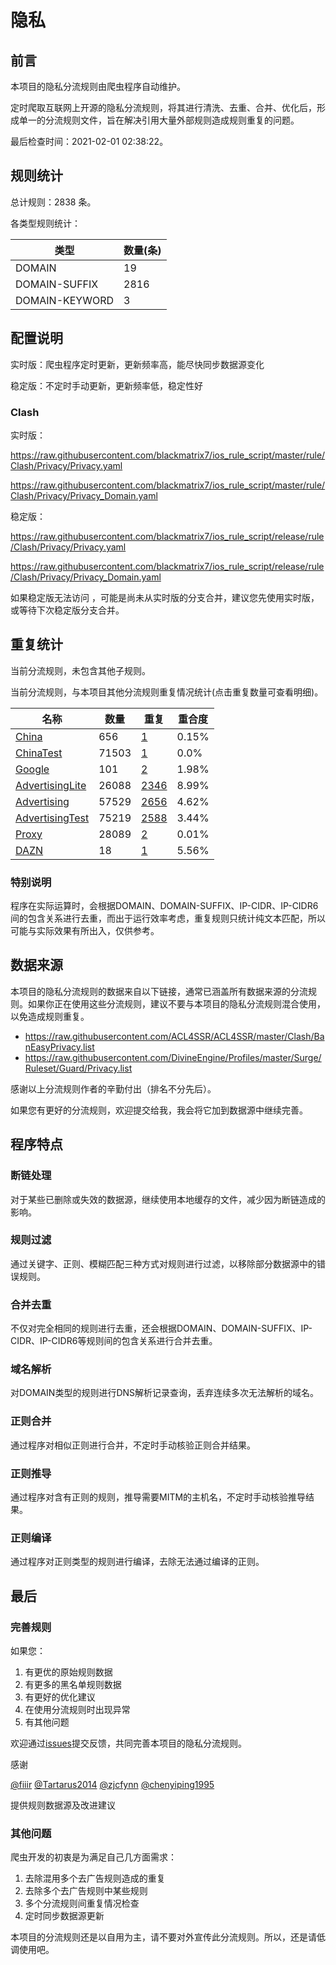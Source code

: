 # 隐私

## 前言

本项目的隐私分流规则由爬虫程序自动维护。

定时爬取互联网上开源的隐私分流规则，将其进行清洗、去重、合并、优化后，形成单一的分流规则文件，旨在解决引用大量外部规则造成规则重复的问题。



最后检查时间：2021-02-01 02:38:22。

## 规则统计

总计规则：2838 条。

各类型规则统计：

| 类型 | 数量(条) |
| ---- | ---- |
| DOMAIN | 19 |
| DOMAIN-SUFFIX | 2816 |
| DOMAIN-KEYWORD | 3 |
## 配置说明

实时版：爬虫程序定时更新，更新频率高，能尽快同步数据源变化

稳定版：不定时手动更新，更新频率低，稳定性好

### Clash 
实时版：

https://raw.githubusercontent.com/blackmatrix7/ios_rule_script/master/rule/Clash/Privacy/Privacy.yaml

https://raw.githubusercontent.com/blackmatrix7/ios_rule_script/master/rule/Clash/Privacy/Privacy_Domain.yaml

稳定版：

https://raw.githubusercontent.com/blackmatrix7/ios_rule_script/release/rule/Clash/Privacy/Privacy.yaml

https://raw.githubusercontent.com/blackmatrix7/ios_rule_script/release/rule/Clash/Privacy/Privacy_Domain.yaml

如果稳定版无法访问 ，可能是尚未从实时版的分支合并，建议您先使用实时版，或等待下次稳定版分支合并。

## 重复统计


当前分流规则，未包含其他子规则。


当前分流规则，与本项目其他分流规则重复情况统计(点击重复数量可查看明细)。



| 名称 | 数量 | 重复 | 重合度 |
| ---- | ---- | ---- | ------ |
|  [China](https://github.com/blackmatrix7/ios_rule_script/tree/master/rule/Clash/China)    | 656   | [1](https://raw.githubusercontent.com/blackmatrix7/ios_rule_script/master/rule/Clash/Privacy/Privacy_Repeat.list)   |   0.15% |
|  [ChinaTest](https://github.com/blackmatrix7/ios_rule_script/tree/master/rule/Clash/ChinaTest)    | 71503   | [1](https://raw.githubusercontent.com/blackmatrix7/ios_rule_script/master/rule/Clash/Privacy/Privacy_Repeat.list)   |   0.0% |
|  [Google](https://github.com/blackmatrix7/ios_rule_script/tree/master/rule/Clash/Google)    | 101   | [2](https://raw.githubusercontent.com/blackmatrix7/ios_rule_script/master/rule/Clash/Privacy/Privacy_Repeat.list)   |   1.98% |
|  [AdvertisingLite](https://github.com/blackmatrix7/ios_rule_script/tree/master/rule/Clash/AdvertisingLite)    | 26088   | [2346](https://raw.githubusercontent.com/blackmatrix7/ios_rule_script/master/rule/Clash/Privacy/Privacy_Repeat.list)   |   8.99% |
|  [Advertising](https://github.com/blackmatrix7/ios_rule_script/tree/master/rule/Clash/Advertising)    | 57529   | [2656](https://raw.githubusercontent.com/blackmatrix7/ios_rule_script/master/rule/Clash/Privacy/Privacy_Repeat.list)   |   4.62% |
|  [AdvertisingTest](https://github.com/blackmatrix7/ios_rule_script/tree/master/rule/Clash/AdvertisingTest)    | 75219   | [2588](https://raw.githubusercontent.com/blackmatrix7/ios_rule_script/master/rule/Clash/Privacy/Privacy_Repeat.list)   |   3.44% |
|  [Proxy](https://github.com/blackmatrix7/ios_rule_script/tree/master/rule/Clash/Proxy)    | 28089   | [2](https://raw.githubusercontent.com/blackmatrix7/ios_rule_script/master/rule/Clash/Privacy/Privacy_Repeat.list)   |   0.01% |
|  [DAZN](https://github.com/blackmatrix7/ios_rule_script/tree/master/rule/Clash/DAZN)    | 18   | [1](https://raw.githubusercontent.com/blackmatrix7/ios_rule_script/master/rule/Clash/Privacy/Privacy_Repeat.list)   |   5.56% |
### 特别说明
程序在实际运算时，会根据DOMAIN、DOMAIN-SUFFIX、IP-CIDR、IP-CIDR6间的包含关系进行去重，而出于运行效率考虑，重复规则只统计纯文本匹配，所以可能与实际效果有所出入，仅供参考。

## 数据来源

本项目的隐私分流规则的数据来自以下链接，通常已涵盖所有数据来源的分流规则。如果你正在使用这些分流规则，建议不要与本项目的隐私分流规则混合使用，以免造成规则重复。

- https://raw.githubusercontent.com/ACL4SSR/ACL4SSR/master/Clash/BanEasyPrivacy.list
- https://raw.githubusercontent.com/DivineEngine/Profiles/master/Surge/Ruleset/Guard/Privacy.list


感谢以上分流规则作者的辛勤付出（排名不分先后）。

如果您有更好的分流规则，欢迎提交给我，我会将它加到数据源中继续完善。

## 程序特点

### 断链处理

对于某些已删除或失效的数据源，继续使用本地缓存的文件，减少因为断链造成的影响。

### 规则过滤

通过关键字、正则、模糊匹配三种方式对规则进行过滤，以移除部分数据源中的错误规则。

### 合并去重

不仅对完全相同的规则进行去重，还会根据DOMAIN、DOMAIN-SUFFIX、IP-CIDR、IP-CIDR6等规则间的包含关系进行合并去重。

### 域名解析

对DOMAIN类型的规则进行DNS解析记录查询，丢弃连续多次无法解析的域名。

### 正则合并

通过程序对相似正则进行合并，不定时手动核验正则合并结果。

### 正则推导

通过程序对含有正则的规则，推导需要MITM的主机名，不定时手动核验推导结果。

### 正则编译

通过程序对正则类型的规则进行编译，去除无法通过编译的正则。

## 最后

### 完善规则

如果您：

1. 有更优的原始规则数据
2. 有更多的黑名单规则数据
3. 有更好的优化建议
4. 在使用分流规则时出现异常
5. 有其他问题

欢迎通过[issues](https://github.com/blackmatrix7/ios_rule_script/issues/new)提交反馈，共同完善本项目的隐私分流规则。

感谢

[@fiiir](https://github.com/fiiir) [@Tartarus2014](https://github.com/Tartarus2014) [@zjcfynn](https://github.com/zjcfynn) [@chenyiping1995](https://github.com/chenyiping1995) 

提供规则数据源及改进建议

### 其他问题

爬虫开发的初衷是为满足自己几方面需求：

1. 去除混用多个去广告规则造成的重复
2. 去除多个去广告规则中某些规则
3. 多个分流规则间重复情况检查
4. 定时同步数据源更新

本项目的分流规则还是以自用为主，请不要对外宣传此分流规则。所以，还是请低调使用吧。
